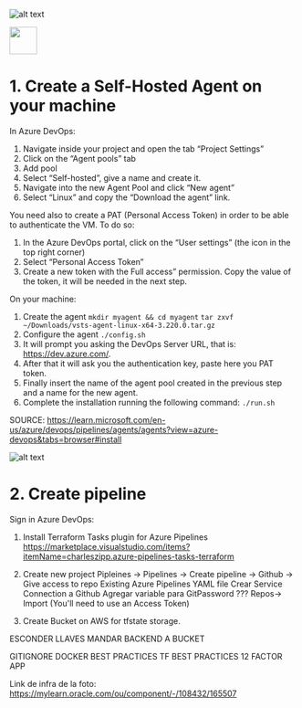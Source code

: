 ![alt text](https://github.com/tferrari92/tomaco/blob/main/resources/all-the-things.webp?raw=true)

<img src="https://github.com/tferrari92/tomaco/blob/main/resources/all-the-things.webp" width="48" allign="center">


# 1. Create a Self-Hosted Agent on your machine 
In Azure DevOps:
1. Navigate inside your project and open the tab “Project Settings”
2. Click on the “Agent pools” tab
3. Add pool
4. Select “Self-hosted”, give a name and create it.
5. Navigate into the new Agent Pool and click “New agent”
6. Select “Linux” and copy the “Download the agent” link.

You need also to create a PAT (Personal Access Token) in order to be able to authenticate the VM. To do so:
1. In the Azure DevOps portal, click on the “User settings” (the icon in the top right corner)
2. Select “Personal Access Token”
3. Create a new token with the Full access” permission. Copy the value of the token, it will be needed in the next step.

On your machine:
1. Create the agent
```mkdir myagent && cd myagent```
 ```tar zxvf ~/Downloads/vsts-agent-linux-x64-3.220.0.tar.gz```
2. Configure the agent
```./config.sh```
3. It will prompt you asking the DevOps Server URL, that is: https://dev.azure.com/<organization name>.
4. After that it will ask you the authentication key, paste here you PAT token.
5. Finally insert the name of the agent pool created in the previous step and a name for the new agent.
6. Complete the installation running the following command:
```./run.sh```

SOURCE: https://learn.microsoft.com/en-us/azure/devops/pipelines/agents/agents?view=azure-devops&tabs=browser#install

![alt text](https://github.com/tferrari92/tomaco/blob/main/resources/not-the-same.png?raw=true)

# 2. Create pipeline
Sign in Azure DevOps:
1. Install Terraform Tasks plugin for Azure Pipelines https://marketplace.visualstudio.com/items?itemName=charleszipp.azure-pipelines-tasks-terraform
2. Create new project
    Pipleines -> Pipelines -> Create pipeline -> Github -> Give access to repo
     Existing Azure Pipelines YAML file
Crear Service Connection a Github
     Agregar variable para GitPassword
   ??? Repos-> Import (You'll need to use an Access Token) 

1. Create Bucket on AWS for tfstate storage.




ESCONDER LLAVES
MANDAR BACKEND A BUCKET

GITIGNORE
DOCKER BEST PRACTICES
TF BEST PRACTICES
12 FACTOR APP


Link de infra de la foto:
https://mylearn.oracle.com/ou/component/-/108432/165507
